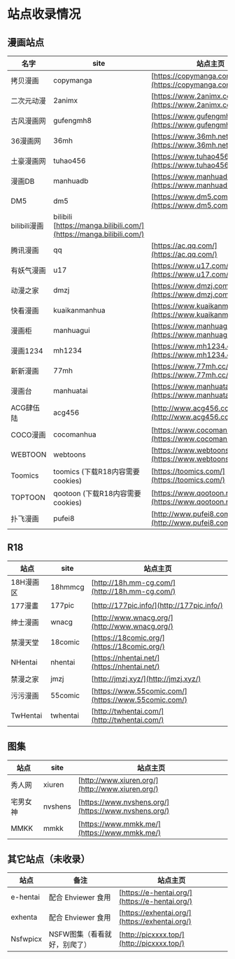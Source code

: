 # 站点收录情况

## 漫画站点

| 名字 | site | 站点主页 |
| --- | --- | --- |
| 拷贝漫画 | copymanga | [https://copymanga.com/](https://copymanga.com/) |
| 二次元动漫 | 2animx | [https://www.2animx.com/](https://www.2animx.com/) |
| 古风漫画网 | gufengmh8 | [https://www.gufengmh8.com/](https://www.gufengmh8.com/) |
| 36漫画网 | 36mh | [https://www.36mh.net/](https://www.36mh.net/) |
| 土豪漫画网 | tuhao456 | [https://www.tuhao456.com/](https://www.tuhao456.com/) |
| 漫画DB | manhuadb | [https://www.manhuadb.com/](https://www.manhuadb.com/) |
| DM5 | dm5 | [https://www.dm5.com/](https://www.dm5.com/) |
| bilibili漫画 | bilibili [https://manga.bilibili.com/](https://manga.bilibili.com/) |
| 腾讯漫画 | qq | [https://ac.qq.com/](https://ac.qq.com/) |
| 有妖气漫画 | u17 |  [https://www.u17.com/](https://www.u17.com/) |
| 动漫之家 | dmzj | [https://www.dmzj.com/](https://www.dmzj.com/) |
| 快看漫画 | kuaikanmanhua | [https://www.kuaikanmanhua.com/](https://www.kuaikanmanhua.com/) |
| 漫画柜 | manhuagui | [https://www.manhuagui.com/](https://www.manhuagui.com/) |
| 漫画1234 | mh1234 | [https://www.mh1234.com/](https://www.mh1234.com/) |
| 新新漫画 | 77mh | [https://www.77mh.cc/](https://www.77mh.cc/) |
| 漫画台 | manhuatai | [https://www.manhuatai.com/](https://www.manhuatai.com/) |
| ACG肆伍陆 | acg456 | [http://www.acg456.com/](http://www.acg456.com/) |
| COCO漫画 | cocomanhua | [https://www.cocomanhua.com/](https://www.cocomanhua.com/) |
| WEBTOON | webtoons | [https://www.webtoons.com/](https://www.webtoons.com/) |
| Toomics | toomics (下载R18内容需要cookies) |  [https://toomics.com/](https://toomics.com/) |
| TOPTOON | qootoon (下载R18内容需要cookies) | [https://www.qootoon.net/](https://www.qootoon.net/) |
| 扑飞漫画 | pufei8 | [http://www.pufei8.com/](http://www.pufei8.com/) |


## R18

| 站点 | site | 站点主页 |
| --- | --- | --- |
| 18H漫画区 | 18hmmcg | [http://18h.mm-cg.com/](http://18h.mm-cg.com/) |
| 177漫畫 | 177pic | [http://177pic.info/](http://177pic.info/) |
| 绅士漫画 | wnacg | [http://www.wnacg.org/](http://www.wnacg.org/) |
| 禁漫天堂 | 18comic | [https://18comic.org/](https://18comic.org/) |
| NHentai | nhentai | [https://nhentai.net/](https://nhentai.net/) |
| 禁漫之家 | jmzj | [http://jmzj.xyz/](http://jmzj.xyz/) |
| 污污漫画 | 55comic | [https://www.55comic.com/](https://www.55comic.com/) |
| TwHentai | twhentai | [http://twhentai.com/](http://twhentai.com/) |

## 图集

| 站点 | site | 站点主页 |
| --- | --- | --- |
| 秀人网 | xiuren | [http://www.xiuren.org/](http://www.xiuren.org/) |
| 宅男女神 | nvshens | [https://www.nvshens.org/](https://www.nvshens.org/) |
| MMKK | mmkk | [https://www.mmkk.me/](https://www.mmkk.me/) |


## 其它站点（未收录）

| 站点 | 备注 | 站点主页 | 
| --- | --- | --- |
| e-hentai | 配合 Ehviewer 食用 | [https://e-hentai.org/](https://e-hentai.org/) |
| exhenta | 配合 Ehviewer 食用 | [https://exhentai.org/](https://exhentai.org/) |
| Nsfwpicx | NSFW图集（看看就好，别爬了） | [http://picxxxx.top/](http://picxxxx.top/) |
